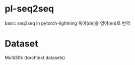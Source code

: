# pl-seq2seq 
basic seq2seq in pytorch-lightning
독어(de)를 영어(en)로 번역

# Dataset 
Multi30k (torchtext.datasets)
